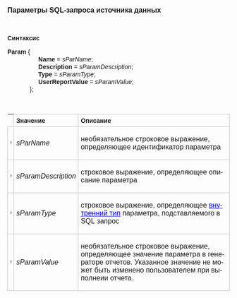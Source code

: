 <html>
<head>
<style type="text/css">
.style2 {
	font-family: Arial;
}
.style7 {
	font-size: medium;
}
 table.MsoNormalTable
	{line-height:115%;
	font-size:11.0pt;
	font-family:"Calibri","sans-serif";
	}
a:link
	{color:blue;
	text-decoration:underline;
	text-underline:single;
}
.style8 {
	border-width: 0;
}
.style9 {
	border: 1px solid #C5C5C5;
}
.style10 {
	font-weight: bold;
	border: 1px solid #C5C5C5;
}
</style>
</head>

<p><font face="Arial"><span lang="ru" class="style7"><strong>&#1055;&#1072;&#1088;&#1072;&#1084;&#1077;&#1090;&#1088;&#1099; SQL</strong></span><strong><span class="style7">-&#1079;&#1072;&#1087;&#1088;&#1086;&#1089;&#1072; 
&#1080;&#1089;&#1090;&#1086;&#1095;&#1085;&#1080;&#1082;&#1072; &#1076;&#1072;&#1085;&#1085;&#1099;&#1093;</span></strong></font></p>

<p class="label">&nbsp;</p>
<p class="label"><font face="Arial"><b>&#1057;&#1080;&#1085;&#1090;&#1072;&#1082;&#1089;&#1080;&#1089;</b></font></p>
<span class="style2"><strong>Param</strong> {<br>
&nbsp;&nbsp;&nbsp;&nbsp;&nbsp;&nbsp;&nbsp;&nbsp;&nbsp;&nbsp;&nbsp;&nbsp;&nbsp;&nbsp;&nbsp;&nbsp;&nbsp;
<strong>Name</strong> = <em>sParName</em>; <br>
&nbsp;&nbsp;&nbsp;&nbsp;&nbsp;&nbsp;&nbsp;&nbsp;&nbsp;&nbsp;&nbsp;&nbsp;&nbsp;&nbsp;&nbsp;&nbsp;&nbsp;
<strong>Description</strong> = <em>sParamDescription</em>;<br>
&nbsp;&nbsp;&nbsp;&nbsp;&nbsp;&nbsp;&nbsp;&nbsp;&nbsp;&nbsp;&nbsp;&nbsp;&nbsp;&nbsp;&nbsp;&nbsp;&nbsp; <strong>Type</strong> = <em>
sParamType</em>; <br>
&nbsp;&nbsp;&nbsp;&nbsp;&nbsp;&nbsp;&nbsp;&nbsp;&nbsp;&nbsp;&nbsp;&nbsp;&nbsp;&nbsp;&nbsp;&nbsp;&nbsp;
<strong>UserReportValue</strong> = <em>sParamValue</em>; <br>
&nbsp;&nbsp;&nbsp;&nbsp;&nbsp;&nbsp;&nbsp;&nbsp;&nbsp;&nbsp;&nbsp;&nbsp; };<br>
<br>
</span>&nbsp;&nbsp;<table class="style8" cellpadding="0" style="mso-cellspacing:1.5pt;
 mso-yfti-tbllook:1184;mso-padding-alt:3.75pt 3.75pt 3.75pt 3.75pt">
	<tr style="mso-yfti-irow:0;mso-yfti-firstrow:yes">
		<td style="width:2%; padding:3.75pt 3.75pt 3.75pt 3.75pt">
		&nbsp;</td>
		<td width="29%" style="width:29.0%;padding:3.75pt 3.75pt 3.75pt 3.75pt" class="style10">
		<font face="Arial"><span lang="ru">&#1047;&#1085;&#1072;&#1095;&#1077;&#1085;&#1080;&#1077;</span></font></td>
		<td width="71%" style="width:71.0%;padding:3.75pt 3.75pt 3.75pt 3.75pt" class="style9">
		<font face="Arial"><strong>&#1054;&#1087;&#1080;&#1089;&#1072;&#1085;&#1080;&#1077;</strong></font></td>
	</tr>
	<tr style="mso-yfti-irow:0;mso-yfti-firstrow:yes">
		<td style="width:2%; padding:3.75pt 3.75pt 3.75pt 3.75pt" class="style9">
		<img src="../../IMAGES/pubfield.gif" width="16" height="16"></td>
		<td width="29%" style="width:29.0%;padding:3.75pt 3.75pt 3.75pt 3.75pt" class="style9">
		<p class="MsoNormal"><i>
		<span style="font-size:12.0pt;font-family:&quot;Arial&quot;,&quot;sans-serif&quot;;
  mso-fareast-font-family:&quot;Times New Roman&quot;">sParName</span></i><span style="font-size:12.0pt;font-family:&quot;Times New Roman&quot;,&quot;serif&quot;;mso-fareast-font-family:
  &quot;Times New Roman&quot;"><o:p></o:p></span></p>
		</td>
		<td width="71%" style="width:71.0%;padding:3.75pt 3.75pt 3.75pt 3.75pt" class="style9">
		<p class="MsoNormal">
		<span lang="RU" style="font-size:12.0pt;font-family:&quot;Arial&quot;,&quot;sans-serif&quot;;
  mso-fareast-font-family:&quot;Times New Roman&quot;;mso-ansi-language:RU">
		&#1085;&#1077;&#1086;&#1073;&#1103;&#1079;&#1072;&#1090;&#1077;&#1083;&#1100;&#1085;&#1086;&#1077; &#1089;&#1090;&#1088;&#1086;&#1082;&#1086;&#1074;&#1086;&#1077; &#1074;&#1099;&#1088;&#1072;&#1078;&#1077;&#1085;&#1080;&#1077;, &#1086;&#1087;&#1088;&#1077;&#1076;&#1077;&#1083;&#1103;&#1102;&#1097;&#1077;&#1077; &#1080;&#1076;&#1077;&#1085;&#1090;&#1080;&#1092;&#1080;&#1082;&#1072;&#1090;&#1086;&#1088; &#1087;&#1072;&#1088;&#1072;&#1084;&#1077;&#1090;&#1088;&#1072;</span><span lang="RU" style="font-size:12.0pt;font-family:&quot;Times New Roman&quot;,&quot;serif&quot;;
  mso-fareast-font-family:&quot;Times New Roman&quot;;mso-ansi-language:RU"><o:p></o:p></span></p>
		</td>
	</tr>
	<tr style="mso-yfti-irow:1">
		<td style="width:2%; padding:3.75pt 3.75pt 3.75pt 3.75pt" class="style9">
		<img src="../../IMAGES/pubfield.gif" width="16" height="16"></td>
		<td width="29%" style="width:29.0%;padding:3.75pt 3.75pt 3.75pt 3.75pt" class="style9">
		<p class="MsoNormal"><i>
		<span style="font-size:12.0pt;font-family:&quot;Arial&quot;,&quot;sans-serif&quot;;
  mso-fareast-font-family:&quot;Times New Roman&quot;">sParamDescription</span></i><span style="font-size:12.0pt;font-family:&quot;Times New Roman&quot;,&quot;serif&quot;;mso-fareast-font-family:
  &quot;Times New Roman&quot;"><o:p></o:p></span></p>
		</td>
		<td width="71%" style="width:71.0%;padding:3.75pt 3.75pt 3.75pt 3.75pt" class="style9">
		<p class="MsoNormal">
		<span lang="RU" style="font-size:12.0pt;font-family:&quot;Arial&quot;,&quot;sans-serif&quot;;
  mso-fareast-font-family:&quot;Times New Roman&quot;;mso-ansi-language:RU">
		&#1089;&#1090;&#1088;&#1086;&#1082;&#1086;&#1074;&#1086;&#1077; &#1074;&#1099;&#1088;&#1072;&#1078;&#1077;&#1085;&#1080;&#1077;, &#1086;&#1087;&#1088;&#1077;&#1076;&#1077;&#1083;&#1103;&#1102;&#1097;&#1077;&#1077; &#1086;&#1087;&#1080;&#1089;&#1072;&#1085;&#1080;&#1077; &#1087;&#1072;&#1088;&#1072;&#1084;&#1077;&#1090;&#1088;&#1072;</span><span lang="RU" style="font-size:12.0pt;font-family:&quot;Times New Roman&quot;,&quot;serif&quot;;mso-fareast-font-family:
  &quot;Times New Roman&quot;;mso-ansi-language:RU"><o:p></o:p></span></p>
		</td>
	</tr>
	<tr style="mso-yfti-irow:2">
		<td style="width:2%; padding:3.75pt 3.75pt 3.75pt 3.75pt" class="style9">
		<img src="../../IMAGES/pubfield.gif" width="16" height="16"></td>
		<td width="29%" style="width:29.0%;padding:3.75pt 3.75pt 3.75pt 3.75pt" class="style9">
		<p class="MsoNormal"><i>
		<span style="font-size:12.0pt;font-family:&quot;Arial&quot;,&quot;sans-serif&quot;;
  mso-fareast-font-family:&quot;Times New Roman&quot;">sParamType</span></i><span style="font-size:12.0pt;font-family:&quot;Times New Roman&quot;,&quot;serif&quot;;mso-fareast-font-family:
  &quot;Times New Roman&quot;"><o:p></o:p></span></p>
		</td>
		<td width="71%" style="width:71.0%;padding:3.75pt 3.75pt 3.75pt 3.75pt" class="style9">
		<p class="MsoNormal">
		<span lang="RU" style="font-size:12.0pt;font-family:&quot;Arial&quot;,&quot;sans-serif&quot;;
  mso-fareast-font-family:&quot;Times New Roman&quot;;mso-ansi-language:RU">
		&#1089;&#1090;&#1088;&#1086;&#1082;&#1086;&#1074;&#1086;&#1077; &#1074;&#1099;&#1088;&#1072;&#1078;&#1077;&#1085;&#1080;&#1077;, &#1086;&#1087;&#1088;&#1077;&#1076;&#1077;&#1083;&#1103;&#1102;&#1097;&#1077;&#1077; </span>
		<span style="font-size:12.0pt;font-family:
  &quot;Arial&quot;,&quot;sans-serif&quot;;mso-fareast-font-family:&quot;Times New Roman&quot;">
		<a href="types.html">
		<span lang="RU" style="color:blue;mso-ansi-language:RU">&#1074;&#1085;&#1091;&#1090;&#1088;&#1077;&#1085;&#1085;&#1080;&#1081; &#1090;&#1080;&#1087;</span></a></span><span lang="RU" style="font-size:12.0pt;font-family:&quot;Arial&quot;,&quot;sans-serif&quot;;mso-fareast-font-family:
  &quot;Times New Roman&quot;;mso-ansi-language:RU"> &#1087;&#1072;&#1088;&#1072;&#1084;&#1077;&#1090;&#1088;&#1072;, &#1087;&#1086;&#1076;&#1089;&#1090;&#1072;&#1074;&#1083;&#1103;&#1077;&#1084;&#1086;&#1075;&#1086; &#1074;
		</span>
		<span style="font-size:12.0pt;font-family:&quot;Arial&quot;,&quot;sans-serif&quot;;mso-fareast-font-family:
  &quot;Times New Roman&quot;">SQL</span><span lang="RU" style="font-size:12.0pt;
  font-family:&quot;Arial&quot;,&quot;sans-serif&quot;;mso-fareast-font-family:&quot;Times New Roman&quot;;
  mso-ansi-language:RU"> &#1079;&#1072;&#1087;&#1088;&#1086;&#1089;</span><span lang="RU" style="font-size:12.0pt;
  font-family:&quot;Times New Roman&quot;,&quot;serif&quot;;mso-fareast-font-family:&quot;Times New Roman&quot;;
  mso-ansi-language:RU"><o:p></o:p></span></p>
		</td>
	</tr>
	<tr style="mso-yfti-irow:3;mso-yfti-lastrow:yes">
		<td style="width:2%; padding:3.75pt 3.75pt 3.75pt 3.75pt" class="style9">
		<img src="../../IMAGES/pubfield.gif" width="16" height="16"></td>
		<td width="29%" style="width:29.0%;padding:3.75pt 3.75pt 3.75pt 3.75pt" class="style9">
		<p class="MsoNormal"><i>
		<span style="font-size:12.0pt;font-family:&quot;Arial&quot;,&quot;sans-serif&quot;;
  mso-fareast-font-family:&quot;Times New Roman&quot;">sParamValue</span></i><span style="font-size:12.0pt;font-family:&quot;Times New Roman&quot;,&quot;serif&quot;;mso-fareast-font-family:
  &quot;Times New Roman&quot;"><o:p></o:p></span></p>
		</td>
		<td width="71%" style="width:71.0%;padding:3.75pt 3.75pt 3.75pt 3.75pt" class="style9">
		<p class="MsoNormal">
		<span lang="RU" style="font-size:12.0pt;font-family:&quot;Arial&quot;,&quot;sans-serif&quot;;
  mso-fareast-font-family:&quot;Times New Roman&quot;;mso-ansi-language:RU">
		&#1085;&#1077;&#1086;&#1073;&#1103;&#1079;&#1072;&#1090;&#1077;&#1083;&#1100;&#1085;&#1086;&#1077; &#1089;&#1090;&#1088;&#1086;&#1082;&#1086;&#1074;&#1086;&#1077; &#1074;&#1099;&#1088;&#1072;&#1078;&#1077;&#1085;&#1080;&#1077;, &#1086;&#1087;&#1088;&#1077;&#1076;&#1077;&#1083;&#1103;&#1102;&#1097;&#1077;&#1077; &#1079;&#1085;&#1072;&#1095;&#1077;&#1085;&#1080;&#1077; &#1087;&#1072;&#1088;&#1072;&#1084;&#1077;&#1090;&#1088;&#1072; &#1074; 
		&#1075;&#1077;&#1085;&#1077;&#1088;&#1072;&#1090;&#1086;&#1088;&#1077; &#1086;&#1090;&#1095;&#1077;&#1090;&#1086;&#1074;. &#1059;&#1082;&#1072;&#1079;&#1072;&#1085;&#1085;&#1086;&#1077; &#1079;&#1085;&#1072;&#1095;&#1077;&#1085;&#1080;&#1077; &#1085;&#1077; &#1084;&#1086;&#1078;&#1077;&#1090; &#1073;&#1099;&#1090;&#1100; &#1080;&#1079;&#1084;&#1077;&#1085;&#1077;&#1085;&#1086; 
		&#1087;&#1086;&#1083;&#1100;&#1079;&#1086;&#1074;&#1072;&#1090;&#1077;&#1083;&#1077;&#1084; &#1087;&#1088;&#1080; &#1074;&#1099;&#1087;&#1086;&#1083;&#1085;&#1077;&#1080;&#1080; &#1086;&#1090;&#1095;&#1077;&#1090;&#1072;.</span><span lang="RU" style="font-size:12.0pt;font-family:&quot;Times New Roman&quot;,&quot;serif&quot;;
  mso-fareast-font-family:&quot;Times New Roman&quot;;mso-ansi-language:RU"><o:p></o:p></span></p>
		</td>
	</tr>
</table>
